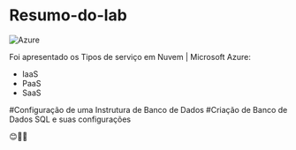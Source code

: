 # Resumo-do-lab

![Azure](https://img.shields.io/badge/Azure-blue?style=for-the-badge&logo=microsoft%20azure&logoColor=blue&labelColor=FFFFFF&link=https%3A%2F%2Fimages.app.goo.gl%2FK7PN1jYJd57x4q7A8)

Foi apresentado os Tipos de serviço em Nuvem | Microsoft Azure:
 - IaaS
 - PaaS
 - SaaS

#Configuração de uma Instrutura de Banco de Dados 
#Criação de Banco de Dados SQL e suas configurações 


😊💁‍♂️
